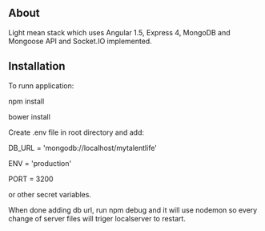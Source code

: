 ## About

Light mean stack which uses Angular 1.5, Express 4, MongoDB and Mongoose API and Socket.IO implemented.

## Installation

To runn application:

npm install

bower install

Create .env file in root directory and add:

DB_URL = 'mongodb://localhost/mytalentlife'

ENV    = 'production'

PORT   = 3200

or other secret variables.

When done adding db url, run npm debug and it will use nodemon so every change of server files will triger localserver to restart.
